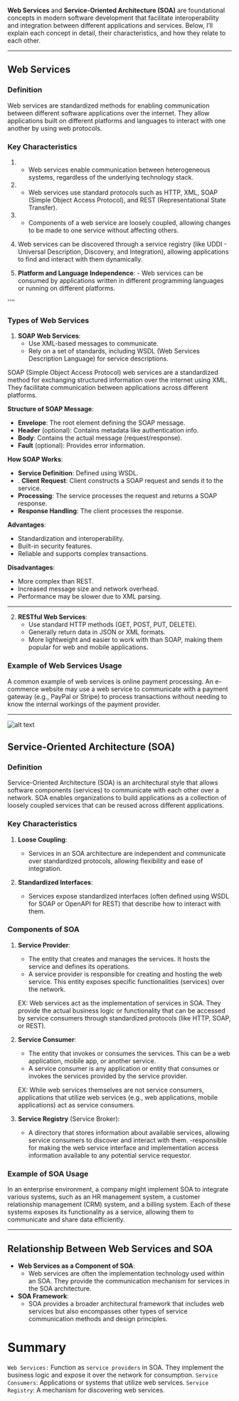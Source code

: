 **Web Services** and **Service-Oriented Architecture (SOA)** are foundational concepts in modern software development that facilitate interoperability and integration between different applications and services. Below, I’ll explain each concept in detail, their characteristics, and how they relate to each other.

---

## **Web Services**

### **Definition**
Web services are standardized methods for enabling communication between different software applications over the internet. They allow applications built on different platforms and languages to interact with one another by using web protocols.

### **Key Characteristics**
1. - Web services enable communication between heterogeneous systems, regardless of the underlying technology stack.

2.  - Web services use standard protocols such as HTTP, XML, SOAP (Simple Object Access Protocol), and REST (Representational State Transfer).

3.  - Components of a web service are loosely coupled, allowing changes to be made to one service without affecting others.

4.  Web services can be discovered through a service registry (like UDDI - Universal Description, Discovery, and Integration), allowing applications to find and interact with them dynamically.

5. **Platform and Language Independence**:   - Web services can be consumed by applications written in different programming languages or running on different platforms.


''''

### **Types of Web Services**
1. **SOAP Web Services**:
   - Use XML-based messages to communicate.
   - Rely on a set of standards, including WSDL (Web Services Description Language) for service descriptions.

SOAP (Simple Object Access Protocol) web services are a standardized method for exchanging structured information over the internet using XML. They facilitate communication between applications across different platforms.


**Structure of SOAP Message**:
- **Envelope**: The root element defining the SOAP message.
- **Header** (optional): Contains metadata like authentication info.
- **Body**: Contains the actual message (request/response).
- **Fault** (optional): Provides error information.

**How SOAP Works**:
- **Service Definition**: Defined using WSDL.
- . **Client Request**: Client constructs a SOAP request and sends it to the service.
-  **Processing**: The service processes the request and returns a SOAP response.
-  **Response Handling**: The client processes the response.

**Advantages**:
- Standardization and interoperability.
- Built-in security features.
- Reliable and supports complex transactions.

**Disadvantages**:
- More complex than REST.
- Increased message size and network overhead.
- Performance may be slower due to XML parsing.

---


2. **RESTful Web Services**:
   - Use standard HTTP methods (GET, POST, PUT, DELETE).
   - Generally return data in JSON or XML formats.
   - More lightweight and easier to  work with than SOAP, making them popular for web and mobile applications.

### **Example of Web Services Usage**
A common example of web services is online payment processing. An e-commerce website may use a web service to communicate with a payment gateway (e.g., PayPal or Stripe) to process transactions without needing to know the internal workings of the payment provider.

---






![alt text](image.png)

## **Service-Oriented Architecture (SOA)**

### **Definition**
Service-Oriented Architecture (SOA) is an architectural style that allows software components (services) to communicate with each other over a network. SOA enables organizations to build applications as a collection of loosely coupled services that can be reused across different applications.

### **Key Characteristics**
1. **Loose Coupling**:
   - Services in an SOA architecture are independent and communicate over standardized protocols, allowing flexibility and ease of integration.

5. **Standardized Interfaces**:
   - Services expose standardized interfaces (often defined using WSDL for SOAP or OpenAPI for REST) that describe how to interact with them.


### **Components of SOA**
1. **Service Provider**:
   - The entity that creates and manages the services. It hosts the service and defines its operations.
   - A service provider is responsible for creating and hosting the web service. This entity exposes specific functionalities (services) over the network.

   EX:  Web services act as the implementation of services in SOA. They provide the actual business logic or functionality that can be accessed by service consumers through standardized protocols (like HTTP, SOAP, or REST).

2. **Service Consumer**:
   - The entity that invokes or consumes the services. This can be a web application, mobile app, or another service.
    -  A service consumer is any application or entity that consumes or invokes the services provided by the service provider.
    
    EX:  While web services themselves are not service consumers, applications that utilize web services (e.g., web applications, mobile applications) act as service consumers.

3. **Service Registry** (Service Broker):
   - A directory that stores information about available services, allowing service consumers to discover and interact with them.
   -responsible for making the web service interface and implementation access information available to any potential service requestor.

### **Example of SOA Usage**
In an enterprise environment, a company might implement SOA to integrate various systems, such as an HR management system, a customer relationship management (CRM) system, and a billing system. Each of these systems exposes its functionality as a service, allowing them to communicate and share data efficiently.

---




## **Relationship Between Web Services and SOA**
- **Web Services as a Component of SOA**: 
   - Web services are often the implementation technology used within an SOA. They provide the communication mechanism for services in the SOA architecture.
- **SOA Framework**:
   - SOA provides a broader architectural framework that includes web services but also encompasses other types of service communication methods and design principles.



#     Summary

`Web Services:` Function as `service providers` in SOA. They implement the business logic and expose it over the network for consumption.
`Service Consumers`: Applications or systems that utilize web services.
`Service Registry`: A mechanism for discovering web services.